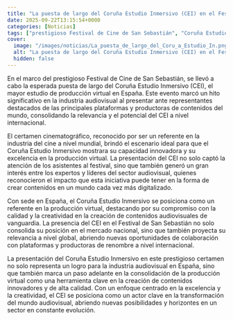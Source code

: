```yaml
---
title: "La puesta de largo del Coruña Estudio Inmersivo (CEI) en el Festival de San Sebastián"
date: 2025-09-22T13:15:54+0000
categories: [Noticias]
tags: ["prestigioso Festival de Cine de San Sebastián", "Coruña Estudio Inmersivo", "producción virtual", "industria audiovisual", "CEI", "contenidos audiovisuales", "producción virtual."]
cover:
  image: "/images/noticias/La_puesta_de_largo_del_Coru_a_Estudio_In.png"
  alt: "La puesta de largo del Coruña Estudio Inmersivo (CEI) en el Festival de San Sebastián"
  hidden: false
---
```


En el marco del prestigioso Festival de Cine de San Sebastián, se llevó a cabo la esperada puesta de largo del Coruña Estudio Inmersivo (CEI), el mayor estudio de producción virtual en España. Este evento marcó un hito significativo en la industria audiovisual al presentar ante representantes destacados de las principales plataformas y productoras de contenidos del mundo, consolidando la relevancia y el potencial del CEI a nivel internacional.

El certamen cinematográfico, reconocido por ser un referente en la industria del cine a nivel mundial, brindó el escenario ideal para que el Coruña Estudio Inmersivo mostrara su capacidad innovadora y su excelencia en la producción virtual. La presentación del CEI no solo captó la atención de los asistentes al festival, sino que también generó un gran interés entre los expertos y líderes del sector audiovisual, quienes reconocieron el impacto que esta iniciativa puede tener en la forma de crear contenidos en un mundo cada vez más digitalizado.

Con sede en España, el Coruña Estudio Inmersivo se posiciona como un referente en la producción virtual, destacando por su compromiso con la calidad y la creatividad en la creación de contenidos audiovisuales de vanguardia. La presencia del CEI en el Festival de San Sebastián no solo consolida su posición en el mercado nacional, sino que también proyecta su relevancia a nivel global, abriendo nuevas oportunidades de colaboración con plataformas y productoras de renombre a nivel internacional.

La presentación del Coruña Estudio Inmersivo en este prestigioso certamen no solo representa un logro para la industria audiovisual en España, sino que también marca un paso adelante en la consolidación de la producción virtual como una herramienta clave en la creación de contenidos innovadores y de alta calidad. Con un enfoque centrado en la excelencia y la creatividad, el CEI se posiciona como un actor clave en la transformación del mundo audiovisual, abriendo nuevas posibilidades y horizontes en un sector en constante evolución.
